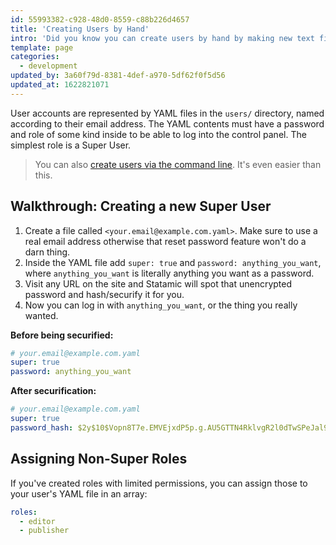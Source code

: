 ```yaml
---
id: 55993382-c928-48d0-8559-c88b226d4657
title: 'Creating Users by Hand'
intro: 'Did you know you can create users by hand by making new text files? Well now you do. Here''s how.'
template: page
categories:
  - development
updated_by: 3a60f79d-8381-4def-a970-5df62f0f5d56
updated_at: 1622821071
---
```

User accounts are represented by YAML files in the `users/` directory, named according to their email address. The YAML contents must have a password and role of some kind inside to be able to log into the control panel. The simplest role is a Super User.

> You can also [create users via the command line](/quick-start#create-your-first-user). It's even easier than this.

## Walkthrough: Creating a new Super User

1. Create a file called `<your.email@example.com.yaml>`. Make sure to use a real email address otherwise that reset password feature won't do a darn thing.
2. Inside the YAML file add `super: true` and `password: anything_you_want`, where `anything_you_want` is literally anything you want as a password.
3. Visit any URL on the site and Statamic will spot that unencrypted password and hash/securify it for you.
4. Now you can log in with `anything_you_want`, or the thing you really wanted.

**Before being securified:**
``` yaml
# your.email@example.com.yaml
super: true
password: anything_you_want
```

**After securification:**
``` yaml
# your.email@example.com.yaml
super: true
password_hash: $2y$10$Vopn8T7e.EMVEjxdP5p.g.AU5GTTN4RklvgR2l0dTwSPeJal91v/q
```

## Assigning Non-Super Roles

If you've created roles with limited permissions, you can assign those to your user's YAML file in an array:

``` yaml
roles:
  - editor
  - publisher
```
